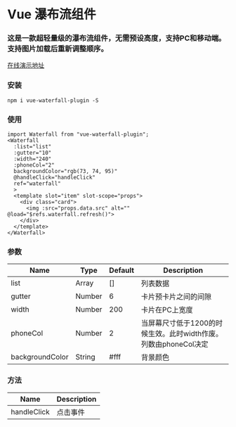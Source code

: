 # Vue 瀑布流组件

### 这是一款超轻量级的瀑布流组件，无需预设高度，支持PC和移动端。支持图片加载后重新调整顺序。

[在线演示地址](https://heikaimu.github.io/waterfall-example/dist/#/)

### 安装
```
npm i vue-waterfall-plugin -S
```

### 使用
```
import Waterfall from "vue-waterfall-plugin";
<Waterfall 
  :list="list" 
  :gutter="10" 
  :width="240" 
  :phoneCol="2" 
  backgroundColor="rgb(73, 74, 95)" 
  @handleClick="handleClick" 
  ref="waterfall"
  >
  <template slot="item" slot-scope="props">
    <div class="card">
      <img :src="props.data.src" alt="" @load="$refs.waterfall.refresh()">
    </div>
  </template>
</Waterfall>
```

### 参数
| Name             | Type    | Default | Description           |
| ---------------- | ------- | ------- | --------------------- |
| list             | Array   | []      | 列表数据            |
| gutter           | Number  | 6       | 卡片预卡片之间的间隙 |
| width            | Number  | 200     | 卡片在PC上宽度     |
| phoneCol         | Number  | 2       | 当屏幕尺寸低于1200的时候生效。此时width作废。列数由phoneCol决定               |
| backgroundColor  | String  | #fff    | 背景颜色 |

### 方法
| Name             | Description           |
| ---------------- | --------------------- |
| handleClick      | 点击事件            |
